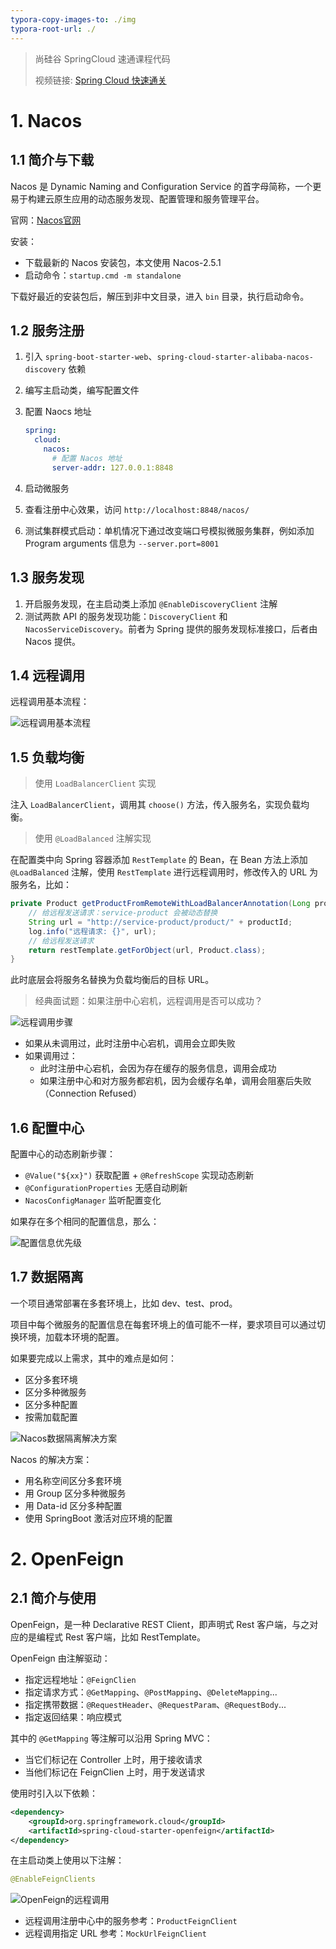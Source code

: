 ```yaml
---
typora-copy-images-to: ./img
typora-root-url: ./
---
```


> 尚硅谷 SpringCloud 速通课程代码
> 
> 视频链接: [Spring Cloud 快速通关](https://www.bilibili.com/video/BV1UJc2ezEFU/)

# 1. Nacos

## 1.1 简介与下载

Nacos 是 Dynamic Naming and Configuration Service 的首字母简称，一个更易于构建云原生应用的动态服务发现、配置管理和服务管理平台。

官网：[Nacos官网](https://nacos.io/)

安装：

- 下载最新的 Nacos 安装包，本文使用 Nacos-2.5.1
- 启动命令：`startup.cmd -m standalone`

下载好最近的安装包后，解压到非中文目录，进入 `bin` 目录，执行启动命令。

## 1.2 服务注册

1. 引入 `spring-boot-starter-web`、`spring-cloud-starter-alibaba-nacos-discovery` 依赖

2. 编写主启动类，编写配置文件

3. 配置 Naocs 地址

   ```yaml
   spring:
     cloud:
       nacos:
         # 配置 Nacos 地址
         server-addr: 127.0.0.1:8848
   ```

4. 启动微服务

5. 查看注册中心效果，访问 `http://localhost:8848/nacos/`

6. 测试集群模式启动：单机情况下通过改变端口号模拟微服务集群，例如添加 Program arguments 信息为 `--server.port=8001`

## 1.3 服务发现

1. 开启服务发现，在主启动类上添加 `@EnableDiscoveryClient` 注解
2. 测试两款 API 的服务发现功能：`DiscoveryClient` 和 `NacosServiceDiscovery`。前者为 Spring 提供的服务发现标准接口，后者由 Nacos 提供。

## 1.4 远程调用

远程调用基本流程：

![远程调用基本流程](/img/远程调用基本流程.svg)

## 1.5 负载均衡

> 使用 `LoadBalancerClient` 实现

注入 `LoadBalancerClient`，调用其 `choose()` 方法，传入服务名，实现负载均衡。

> 使用 `@LoadBalanced` 注解实现

在配置类中向 Spring 容器添加 `RestTemplate` 的 Bean，在 Bean 方法上添加 `@LoadBalanced` 注解，使用 `RestTemplate` 进行远程调用时，修改传入的 URL 为服务名，比如：

```java
private Product getProductFromRemoteWithLoadBalancerAnnotation(Long productId) {
    // 给远程发送请求：service-product 会被动态替换
    String url = "http://service-product/product/" + productId;
    log.info("远程请求: {}", url);
    // 给远程发送请求
    return restTemplate.getForObject(url, Product.class);
}
```

此时底层会将服务名替换为负载均衡后的目标 URL。

> 经典面试题：如果注册中心宕机，远程调用是否可以成功？

![远程调用步骤](/img/远程调用步骤.svg)

- 如果从未调用过，此时注册中心宕机，调用会立即失败
- 如果调用过：
  - 此时注册中心宕机，会因为存在缓存的服务信息，调用会成功
  - 如果注册中心和对方服务都宕机，因为会缓存名单，调用会阻塞后失败（Connection Refused）

## 1.6 配置中心

配置中心的动态刷新步骤：

- `@Value("${xx}")` 获取配置 + `@RefreshScope` 实现动态刷新
- `@ConfigurationProperties` 无感自动刷新
- `NacosConfigManager` 监听配置变化

如果存在多个相同的配置信息，那么：

![配置信息优先级](/img/配置信息优先级.svg)

## 1.7 数据隔离

一个项目通常部署在多套环境上，比如 dev、test、prod。

项目中每个微服务的配置信息在每套环境上的值可能不一样，要求项目可以通过切换环境，加载本环境的配置。

如果要完成以上需求，其中的难点是如何：

- 区分多套环境
- 区分多种微服务
- 区分多种配置
- 按需加载配置

![Nacos数据隔离解决方案](/img/Nacos数据隔离解决方案.svg)

Nacos 的解决方案：

- 用名称空间区分多套环境
- 用 Group 区分多种微服务
- 用 Data-id 区分多种配置
- 使用 SpringBoot 激活对应环境的配置

# 2. OpenFeign

## 2.1 简介与使用

OpenFeign，是一种 Declarative REST Client，即声明式 Rest 客户端，与之对应的是编程式 Rest 客户端，比如 RestTemplate。

OpenFeign 由注解驱动：

- 指定远程地址：`@FeignClien`
- 指定请求方式：`@GetMapping`、`@PostMapping`、`@DeleteMapping`...
- 指定携带数据：`@RequestHeader`、`@RequestParam`、`@RequestBody`...
- 指定返回结果：响应模式

其中的 `@GetMapping` 等注解可以沿用 Spring MVC：

- 当它们标记在 Controller 上时，用于接收请求
- 当他们标记在 FeignClien 上时，用于发送请求

使用时引入以下依赖：

```xml
<dependency>
    <groupId>org.springframework.cloud</groupId>
    <artifactId>spring-cloud-starter-openfeign</artifactId>
</dependency>
```

在主启动类上使用以下注解：

```java
@EnableFeignClients
```

![OpenFeign的远程调用](/img/OpenFeign的远程调用.svg)

- 远程调用注册中心中的服务参考：`ProductFeignClient`
- 远程调用指定 URL 参考：`MockUrlFeignClient`